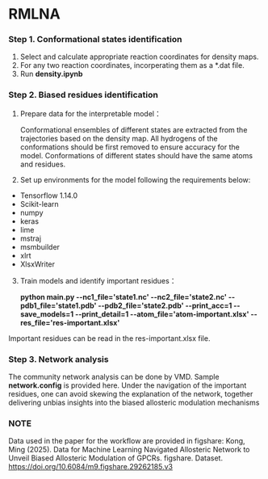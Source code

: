 # RMLNA

### Step 1. Conformational states identification 
1. Select and calculate appropriate reaction coordinates for density maps.
2. For any two reaction coordinates, incorperating them as a *.dat file.
3. Run **density.ipynb**
   
### Step 2. Biased residues identification
1. Prepare data for the interpretable model：
   
   Conformational ensembles of different states are extracted from the trajectories based on the density map. All hydrogens of the conformations should be first removed to ensure accuracy for the model. Conformations of different states should have the same atoms and residues.
   
2. Set up environments for the model following the requirements below:
  - Tensorflow 1.14.0
  - Scikit-learn
  - numpy
  - keras
  - lime
  - mstraj
  - msmbuilder
  - xlrt
  - XlsxWriter
3. Train models and identify important residues：

   **python main.py --nc1_file='state1.nc' --nc2_file='state2.nc' --pdb1_file='state1.pdb' --pdb2_file='state2.pdb' --print_acc=1 --save_models=1 --print_detail=1 --atom_file='atom-important.xlsx' --res_file='res-important.xlsx'**

Important residues can be read in the res-important.xlsx file.

### Step 3. Network analysis
The community network analysis can be done by VMD. Sample **network.config** is provided here. Under the navigation of the important residues, one can avoid skewing the explanation of the network, together delivering unbias insights into the biased allosteric modulation mechanisms


### NOTE
Data used in the paper for the workflow are provided in figshare: Kong, Ming (2025). Data for Machine Learning Navigated Allosteric Network to Unveil Biased Allosteric Modulation of GPCRs. figshare. Dataset. https://doi.org/10.6084/m9.figshare.29262185.v3
